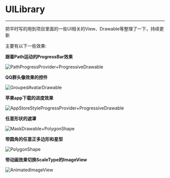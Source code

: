 # UILibrary

---

把平时写的用到项目里面的一些UI相关的View、Drawable等整理了一下，持续更新

主要有以下一些效果:

**跟着Path运动的ProgressBar效果**

![PathProgressProvider+ProgressiveDrawable](./arts/rendering_1.gif)

**QQ群头像效果的控件**

![GroupedAvatarDrawable](./arts/rendering_2.gif)

**苹果app下载的进度效果**

![AppStoreStyleProgressProvider+ProgressiveDrawable](./arts/rendering_3.gif)

**任意形状的遮罩**

![MaskDrawable+PolygonShape](./arts/rendering_4.gif)

**带圆角的任意正多边形和星型**

![PolygonShape](./arts/rendering_5.gif)

**带动画效果切换ScaleType的ImageView**

![AnimatedImageView](./arts/rendering_6.gif)

